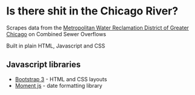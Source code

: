 # Is there shit in the Chicago River?

Scrapes data from the [Metropolitan Water Reclamation District of Greater Chicago](http://www.mwrd.org/irj/portal/anonymous?NavigationTarget=navurl://54454aed0504d716cb64a988dcec8478) on Combined Sewer Overflows

Built in plain HTML, Javascript and CSS

## Javascript libraries

* [Bootstrap 3](http://getbootstrap.com) - HTML and CSS layouts
* [Moment js](http://momentjs.com/) - date formatting library